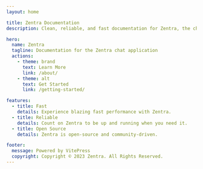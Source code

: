 ```yaml
---
layout: home

title: Zentra Documentation
description: Clean, reliable, and fast documentation for Zentra, the chat app

hero:
  name: Zentra
  tagline: Documentation for the Zentra chat application
  actions:
    - theme: brand
      text: Learn More
      link: /about/
    - theme: alt
      text: Get Started
      link: /getting-started/

features:
  - title: Fast
    details: Experience blazing fast performance with Zentra.
  - title: Reliable
    details: Count on Zentra to be up and running when you need it.
  - title: Open Source
    details: Zentra is open-source and community-driven.

footer:
  message: Powered by VitePress
  copyright: Copyright © 2023 Zentra. All Rights Reserved.
---
```

